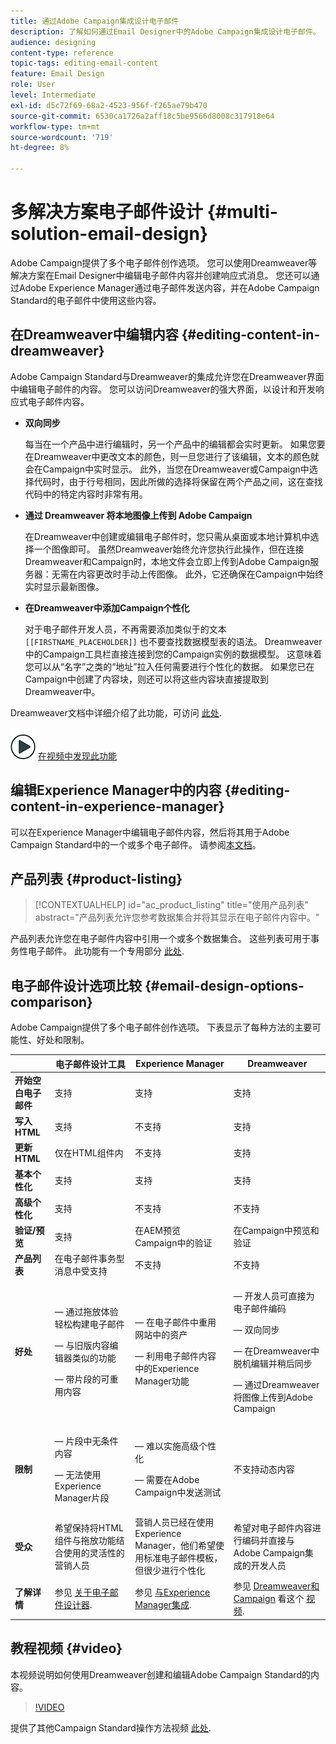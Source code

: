 ```yaml
---
title: 通过Adobe Campaign集成设计电子邮件
description: 了解如何通过Email Designer中的Adobe Campaign集成设计电子邮件。
audience: designing
content-type: reference
topic-tags: editing-email-content
feature: Email Design
role: User
level: Intermediate
exl-id: d5c72f69-68a2-4523-956f-f265ae79b470
source-git-commit: 6530ca1726a2aff18c5be9566d8008c317918e64
workflow-type: tm+mt
source-wordcount: '719'
ht-degree: 8%

---
```


# 多解决方案电子邮件设计 {#multi-solution-email-design}

Adobe Campaign提供了多个电子邮件创作选项。 您可以使用Dreamweaver等解决方案在Email Designer中编辑电子邮件内容并创建响应式消息。 您还可以通过Adobe Experience Manager通过电子邮件发送内容，并在Adobe Campaign Standard的电子邮件中使用这些内容。

## 在Dreamweaver中编辑内容 {#editing-content-in-dreamweaver}

Adobe Campaign Standard与Dreamweaver的集成允许您在Dreamweaver界面中编辑电子邮件的内容。 您可以访问Dreamweaver的强大界面，以设计和开发响应式电子邮件内容。

* **双向同步**

   每当在一个产品中进行编辑时，另一个产品中的编辑都会实时更新。 如果您要在Dreamweaver中更改文本的颜色，则一旦您进行了该编辑，文本的颜色就会在Campaign中实时显示。 此外，当您在Dreamweaver或Campaign中选择代码时，由于行号相同，因此所做的选择将保留在两个产品之间，这在查找代码中的特定内容时非常有用。

* **通过 Dreamweaver 将本地图像上传到 Adobe Campaign**

   在Dreamweaver中创建或编辑电子邮件时，您只需从桌面或本地计算机中选择一个图像即可。 虽然Dreamweaver始终允许您执行此操作，但在连接Dreamweaver和Campaign时，本地文件会立即上传到Adobe Campaign服务器：无需在内容更改时手动上传图像。 此外，它还确保在Campaign中始终实时显示最新图像。

* **在Dreamweaver中添加Campaign个性化**

   对于电子邮件开发人员，不再需要添加类似于的文本 `[[FIRSTNAME_PLACEHOLDER]]` 也不要查找数据模型表的语法。 Dreamweaver中的Campaign工具栏直接连接到您的Campaign实例的数据模型。 这意味着您可以从“名字”之类的“地址”拉入任何需要进行个性化的数据。 如果您已在Campaign中创建了内容块，则还可以将这些内容块直接提取到Dreamweaver中。

Dreamweaver文档中详细介绍了此功能，可访问 [此处](https://helpx.adobe.com/cn/dreamweaver/using/working-with-dreamweaver-and-campaign.html).

![](assets/do-not-localize/how-to-video.png) [在视频中发现此功能](#video)

## 编辑Experience Manager中的内容 {#editing-content-in-experience-manager}

可以在Experience Manager中编辑电子邮件内容，然后将其用于Adobe Campaign Standard中的一个或多个电子邮件。 请参阅[本文档](../../integrating/using/integrating-with-experience-manager.md)。

## 产品列表 {#product-listing}

>[!CONTEXTUALHELP]
>id="ac_product_listing"
>title="使用产品列表"
>abstract="产品列表允许您参考数据集合并将其显示在电子邮件内容中。"

产品列表允许您在电子邮件内容中引用一个或多个数据集合。 这些列表可用于事务性电子邮件。 此功能有一个专用部分 [此处](../../designing/using/using-product-listings.md).

## 电子邮件设计选项比较 {#email-design-options-comparison}

Adobe Campaign提供了多个电子邮件创作选项。 下表显示了每种方法的主要可能性、好处和限制。

<table> 
 <thead> 
  <tr> 
   <th> </th> 
   <th> 电子邮件设计工具<br /> </th> 
   <th> Experience Manager<br /> </th> 
   <th> Dreamweaver<br /> </th> 
  </tr> 
 </thead> 
 <tbody> 
  <tr> 
   <td> <strong>开始空白电子邮件</strong><br /> </td> 
   <td> 支持<br /> </td> 
   <td> 支持<br /> </td> 
   <td> 支持<br /> </td> 
  </tr> 
  <tr> 
   <td> <strong>写入HTML</strong><br /> </td> 
   <td> 支持<br /> </td> 
   <td> 不支持<br /> </td> 
   <td> 支持<br /> </td> 
  </tr> 
  <tr> 
   <td> <strong>更新HTML</strong><br /> </td> 
   <td> 仅在HTML组件内<br /> </td> 
   <td> 不支持<br /> </td> 
   <td> 支持<br /> </td> 
  </tr> 
  <tr> 
   <td> <strong>基本个性化</strong><br /> </td> 
   <td> 支持<br /> </td> 
   <td> 支持<br /> </td> 
   <td> 支持<br /> </td> 
  </tr> 
  <tr> 
   <td> <strong>高级个性化</strong><br /> </td> 
   <td> 支持<br /> </td> 
   <td> 不支持<br /> </td> 
   <td> 不支持<br /> </td> 
  </tr> 
  <tr> 
   <td> <strong>验证/预览</strong><br /> </td> 
   <td> 支持<br /> </td> 
   <td> 在AEM预览<br /> Campaign中的验证<br /> </td> 
   <td> 在Campaign中预览和验证<br /> </td> 
  </tr> 
  <tr> 
   <td> <strong>产品列表</strong><br /> </td> 
   <td> 在电子邮件事务型消息中受支持<br /> </td> 
   <td> 不支持<br /> </td> 
   <td> 不支持<br /> </td> 
  </tr> 
  <tr> 
   <td> <strong>好处</strong><br /> </td> 
   <td> 
     <p> — 通过拖放体验轻松构建电子邮件</p>
     <p> — 与旧版内容编辑器类似的功能</p>
     <p> — 带片段的可重用内容</p>
  </td> 
   <td> 
     <p> — 在电子邮件中重用网站中的资产</p>
     <p> — 利用电子邮件内容中的Experience Manager功能</p>
    </td> 
   <td> 
    <p> — 开发人员可直接为电子邮件编码</p>
    <p> — 双向同步</p>
    <p> — 在Dreamweaver中脱机编辑并稍后同步</p>
    <p> — 通过Dreamweaver将图像上传到Adobe Campaign</p>
  </td> 
  </tr> 
  <tr> 
   <td> <strong>限制</strong><br /> </td> 
   <td> 
     <p> — 片段中无条件内容</p>
     <p> — 无法使用Experience Manager片段</p>
  </td> 
   <td> 
     <p> — 难以实施高级个性化</p>
     <p> — 需要在Adobe Campaign中发送测试</p>
  </td> 
   <td> 不支持动态内容<br /> </td> 
  </tr> 
  <tr> 
   <td> <strong>受众</strong><br /> </td> 
   <td> 希望保持将HTML组件与拖放功能结合使用的灵活性的营销人员<br /> </td> 
   <td> 营销人员已经在使用Experience Manager，他们希望使用标准电子邮件模板，但很少进行个性化<br /> </td> 
   <td> 希望对电子邮件内容进行编码并直接与Adobe Campaign集成的开发人员<br /> </td> 
  </tr> 
  <tr> 
   <td> <strong>了解详情</strong><br /> </td> 
   <td> 参见 <a href="../../designing/using/designing-content-in-adobe-campaign.md">关于电子邮件设计器</a>.<br /> </td> 
   <td> 参见 <a href="../../integrating/using/integrating-with-experience-manager.md">与Experience Manager集成</a>.<br /> </td> 
   <td> 参见 <a href="https://helpx.adobe.com/cn/dreamweaver/using/working-with-dreamweaver-and-campaign.html">Dreamweaver和Campaign</a> 看这个 <a href="#video">视频</a>.<br /> </td> 
  </tr> 
 </tbody> 
</table>

## 教程视频 {#video}

本视频说明如何使用Dreamweaver创建和编辑Adobe Campaign Standard的内容。

>[!VIDEO](https://video.tv.adobe.com/v/23121?quality=12&captions=eng)

提供了其他Campaign Standard操作方法视频 [此处](https://experienceleague.adobe.com/docs/campaign-standard-learn/tutorials/overview.html?lang=zh-Hans).
